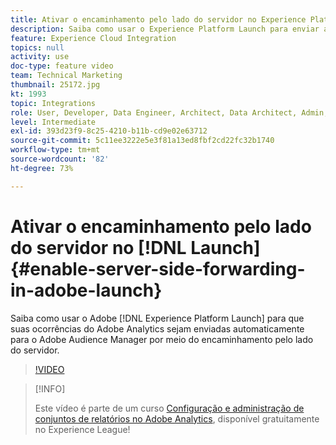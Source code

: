```yaml
---
title: Ativar o encaminhamento pelo lado do servidor no Experience Platform Launch
description: Saiba como usar o Experience Platform Launch para enviar as ocorrências do Adobe Analytics automaticamente para o Adobe Audience Manager por meio do encaminhamento pelo lado do servidor.
feature: Experience Cloud Integration
topics: null
activity: use
doc-type: feature video
team: Technical Marketing
thumbnail: 25172.jpg
kt: 1993
topic: Integrations
role: User, Developer, Data Engineer, Architect, Data Architect, Admin, Leader
level: Intermediate
exl-id: 393d23f9-8c25-4210-b11b-cd9e02e63712
source-git-commit: 5c11ee3222e5e3f81a13ed8fbf2cd22fc32b1740
workflow-type: tm+mt
source-wordcount: '82'
ht-degree: 73%

---
```


# Ativar o encaminhamento pelo lado do servidor no [!DNL Launch] {#enable-server-side-forwarding-in-adobe-launch}

Saiba como usar o Adobe [!DNL Experience Platform Launch] para que suas ocorrências do Adobe Analytics sejam enviadas automaticamente para o Adobe Audience Manager por meio do encaminhamento pelo lado do servidor.

>[!VIDEO](https://video.tv.adobe.com/v/25172?quality=12)

>[!INFO]
>
> Este vídeo é parte de um curso [Configuração e administração de conjuntos de relatórios no Adobe Analytics](https://experienceleague.adobe.com/?recommended=Analytics-A-1-2021.1.administration&amp;lang=pt-BR), disponível gratuitamente no Experience League!